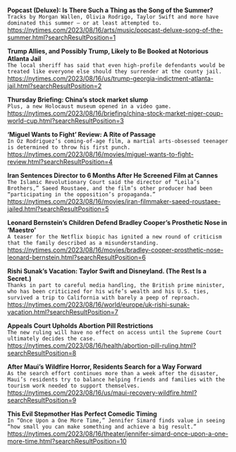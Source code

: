 **Popcast (Deluxe): Is There Such a Thing as the Song of the Summer?**\
`Tracks by Morgan Wallen, Olivia Rodrigo, Taylor Swift and more have dominated this summer — or at least attempted to.`\
https://nytimes.com/2023/08/16/arts/music/popcast-deluxe-song-of-the-summer.html?searchResultPosition=1

**Trump Allies, and Possibly Trump, Likely to Be Booked at Notorious Atlanta Jail**\
`The local sheriff has said that even high-profile defendants would be treated like everyone else should they surrender at the county jail.`\
https://nytimes.com/2023/08/16/us/trump-georgia-indictment-atlanta-jail.html?searchResultPosition=2

**Thursday Briefing: China’s stock market slump**\
`Plus, a new Holocaust museum opened in a video game.`\
https://nytimes.com/2023/08/16/briefing/china-stock-market-niger-coup-world-cup.html?searchResultPosition=3

**‘Miguel Wants to Fight’ Review: A Rite of Passage**\
`In Oz Rodriguez’s coming-of-age film, a martial arts-obsessed teenager is determined to throw his first punch.`\
https://nytimes.com/2023/08/16/movies/miguel-wants-to-fight-review.html?searchResultPosition=4

**Iran Sentences Director to 6 Months After He Screened Film at Cannes**\
`The Islamic Revolutionary Court said the director of “Leila’s Brothers,” Saeed Roustaee, and the film’s other producer had been “participating in the opposition’s propaganda.”`\
https://nytimes.com/2023/08/16/movies/iran-filmmaker-saeed-roustaee-jailed.html?searchResultPosition=5

**Leonard Bernstein’s Children Defend Bradley Cooper’s Prosthetic Nose in ‘Maestro’**\
`A teaser for the Netflix biopic has ignited a new round of criticism that the family described as a misunderstanding.`\
https://nytimes.com/2023/08/16/movies/bradley-cooper-prosthetic-nose-leonard-bernstein.html?searchResultPosition=6

**Rishi Sunak’s Vacation: Taylor Swift and Disneyland. (The Rest Is a Secret.)**\
`Thanks in part to careful media handling, the British prime minister, who has been criticized for his wife’s wealth and his U.S. ties, survived a trip to California with barely a peep of reproach.`\
https://nytimes.com/2023/08/16/world/europe/uk-rishi-sunak-vacation.html?searchResultPosition=7

**Appeals Court Upholds Abortion Pill Restrictions**\
`The new ruling will have no effect on access until the Supreme Court ultimately decides the case.`\
https://nytimes.com/2023/08/16/health/abortion-pill-ruling.html?searchResultPosition=8

**After Maui’s Wildfire Horror, Residents Search for a Way Forward**\
`As the search effort continues more than a week after the disaster, Maui’s residents try to balance helping friends and families with the tourism work needed to support themselves.`\
https://nytimes.com/2023/08/16/us/maui-recovery-wildfire.html?searchResultPosition=9

**This Evil Stepmother Has Perfect Comedic Timing**\
`In “Once Upon a One More Time,” Jennifer Simard finds value in seeing “how small you can make something and achieve a big result.”`\
https://nytimes.com/2023/08/16/theater/jennifer-simard-once-upon-a-one-more-time.html?searchResultPosition=10

